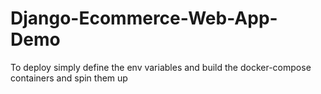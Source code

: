 # Django-Ecommerce-Web-App-Demo

To deploy simply define the env variables and build the docker-compose containers and spin them up
